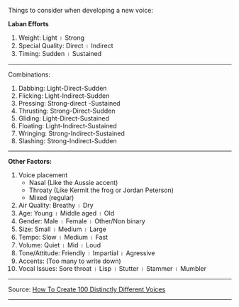 Things to consider when developing a new voice:

**Laban Efforts**
1. Weight: Light । Strong
2. Special Quality: Direct । Indirect 
3. Timing: Sudden । Sustained 

***
Combinations:
1. Dabbing: Light-Direct-Sudden
2. Flicking: Light-Indirect-Sudden
3. Pressing: Strong-direct -Sustained
4. Thrusting: Strong-Direct-Sudden
5. Gliding: Light-Direct-Sustained
6. Floating: Light-Indirect-Sustained
7. Wringing: Strong-Indirect-Sustained
8. Slashing: Strong-Indirect-Sudden

***
**Other Factors:**

1. Voice placement
	- Nasal (Like the Aussie accent)
	- Throaty (Like Kermit the frog or Jordan Peterson)
	- Mixed (regular)
2. Air Quality: Breathy । Dry
3. Age: Young । Middle aged । Old
4. Gender: Male । Female । Other/Non binary
5. Size: Small । Medium । Large
6. Tempo: Slow । Medium । Fast
7. Volume: Quiet । Mid । Loud
8. Tone/Attitude: Friendly । Impartial । Agressive
9. Accents: (Too many to write down)
10. Vocal Issues: Sore throat । Lisp । Stutter । Stammer । Mumbler 

---
Source: [How To Create 100 Distinctly Different Voices](https://youtu.be/FVmAEezr6ao)

---